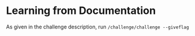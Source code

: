 # Learning from Documentation

As given in the challenge description, run `/challenge/challenge --giveflag`
